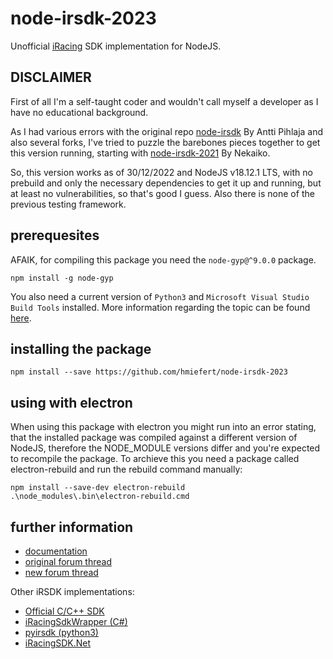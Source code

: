 # node-irsdk-2023

Unofficial [iRacing](http://www.iracing.com/) SDK implementation for NodeJS.

## DISCLAIMER
First of all I'm a self-taught coder and wouldn't call myself a developer as I have no educational background.

As I had various errors with the original repo [node-irsdk](https://github.com/apihlaja/node-irsdk) By Antti Pihlaja
and also several forks, I've tried to puzzle the barebones pieces together to get this version running, starting with
[node-irsdk-2021](https://github.com/mcalapurge/node-irsdk) By Nekaiko.

So, this version works as of 30/12/2022 and NodeJS v18.12.1 LTS, with no prebuild and only the necessary dependencies to get it up and running, but at least no vulnerabilities, so that's good I guess.
Also there is none of the previous testing framework.

## prerequesites
AFAIK, for compiling this package you need the `node-gyp@^9.0.0` package.
```
npm install -g node-gyp
```
You also need a current version of `Python3` and `Microsoft Visual Studio Build Tools` installed.
More information regarding the topic can be found [here](https://github.com/nodejs/node-gyp#on-windows).

## installing the package
```
npm install --save https://github.com/hmiefert/node-irsdk-2023
```

## using with electron
When using this package with electron you might run into an error stating, that the installed package was compiled against a different version of NodeJS, therefore the NODE_MODULE versions differ and you're expected to recompile the package.
To archieve this you need a package called electron-rebuild and run the rebuild command manually:
```
npm install --save-dev electron-rebuild
.\node_modules\.bin\electron-rebuild.cmd
```

## further information
* [documentation](https://apihlaja.github.io/node-irsdk)
* [original forum thread](http://members.iracing.com/jforum/posts/list/3329583.page)
* [new forum thread](https://forums.iracing.com/discussion/34241/does-node-irsdk-still-work)

Other iRSDK implementations:

* [Official C/C++ SDK](http://members.iracing.com/jforum/posts/list/1470675.page)
* [iRacingSdkWrapper (C#)](https://github.com/NickThissen/iRacingSdkWrapper)
* [pyirsdk (python3)](https://github.com/kutu/pyirsdk/)
* [iRacingSDK.Net](https://github.com/vipoo/iRacingSDK.Net)

